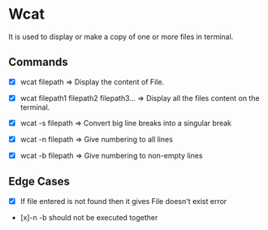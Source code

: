# Wcat
It is used to display or make a copy of one or more files in terminal.

## Commands
- [x] wcat filepath => Display the content of File.
- [x] wcat filepath1 filepath2 filepath3... => Display all the files content on the terminal.
- [x] wcat -s filepath => Convert big line breaks into a singular break
- [x] wcat -n filepath => Give numbering to all lines
- [x] wcat -b filepath => Give numbering to non-empty lines


## Edge Cases
- [x] If file entered is not found then it gives File doesn't exist error
- [x]-n -b should not be executed together